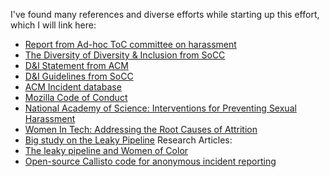 I've found many references and diverse efforts while starting up this effort, which I will link here:

* [Report from Ad-hoc ToC committee on harassment](https://www.ics.uci.edu/~irani/ToC_SH_report.pdf)
* [The Diversity of Diversity & Inclusion from SoCC](https://wp.sigmod.org/?p=3009)
* [D&I Statement from ACM](https://www.acm.org/diversity-inclusion)
* [D&I Guidelines from SoCC](http://acmsocc.org/2020/inclusion_and_diversity_in_writing.html)
* [ACM Incident database](https://sigchi.org/2021/05/the-new-acm-violations-database/)
* [Mozilla Code of Conduct](https://www.contributor-covenant.org/version/2/0/code_of_conduct/)
* [National Academy of Science: Interventions for Preventing Sexual Harassment](https://www.nap.edu/resource/24994/Interventions%20for%20Preventing%20Sexual%20Harassment%20final.pdf)
* [Women In Tech: Addressing the Root Causes of Attrition](http://edge.berkeley.edu/wp-content/uploads/2017/08/WomenInTech.pdf)
* [Big study on the Leaky Pipeline](https://leakytechpipeline.com/wp-content/themes/kapor/pdf/KC18001_report_v6.pdf)
Research Articles:
* [The leaky pipeline and Women of Color](https://psycnet.apa.org/fulltext/2019-71055-001.html)
* [Open-source Callisto code for anonymous incident reporting](https://github.com/project-callisto/callisto-core)
